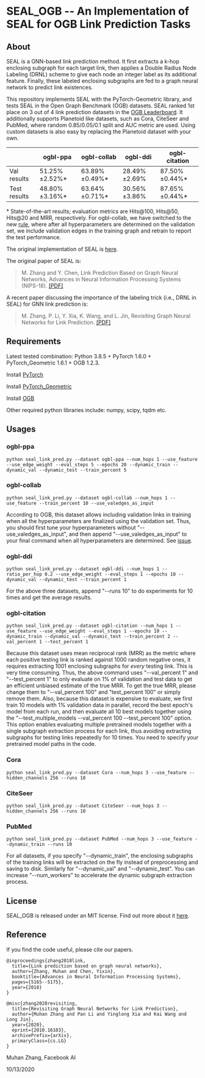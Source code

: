 SEAL\_OGB -- An Implementation of SEAL for OGB Link Prediction Tasks
===============================================================================

About
-----
SEAL is a GNN-based link prediction method. It first extracts a k-hop enclosing subgraph for each target link, then applies a Double Radius Node Labeling (DRNL) scheme to give each node an integer label as its additional feature. Finally, these labeled enclosing subgraphs are fed to a graph neural network to predict link existences.

This repository implements SEAL with the PyTorch-Geometric library, and tests SEAL in the Open Graph Benchmark (OGB) datasets. SEAL ranked 1st place on 3 out of 4 link prediction datasets in the [OGB Leaderboard](https://ogb.stanford.edu/docs/leader_linkprop/). It additionally supports Planetoid like datasets, such as Cora, CiteSeer and PubMed, where random 0.85/0.05/0.1 split and AUC metric are used. Using custom datasets is also easy by replacing the Planetoid dataset with your own.

|              | ogbl-ppa | ogbl-collab | ogbl-ddi | ogbl-citation |
|--------------|---------------------|-----------------------|--------------------|---------------------|
| Val results |  51.25%&plusmn;2.52%* |    63.89%&plusmn;0.49%* | 28.49%&plusmn;2.69% |   87.50%&plusmn;0.44%* |
| Test results |  48.80%&plusmn;3.16%* |    63.64%&plusmn;0.71%* | 30.56%&plusmn;3.86% |   87.65%&plusmn;0.44%* |

\* State-of-the-art results; evaluation metrics are Hits@100, Hits@50, Hits@20 and MRR, respectively. For ogbl-collab, we have switched to the new [rule](https://ogb.stanford.edu/docs/leader_rules/), where after all hyperparameters are determined on the validation set, we include validation edges in the training graph and retrain to report the test performance.

The original implementation of SEAL is [here](https://github.com/muhanzhang/SEAL).

The original paper of SEAL is:
> M. Zhang and Y. Chen, Link Prediction Based on Graph Neural Networks, Advances in Neural Information Processing Systems (NIPS-18). [\[PDF\]](https://arxiv.org/pdf/1802.09691.pdf)

A recent paper discussing the importance of the labeling trick (i.e., DRNL in SEAL) for GNN link prediction is:
> M. Zhang, P. Li, Y. Xia, K. Wang, and L. Jin, Revisiting Graph Neural Networks for Link Prediction. [\[PDF\]](https://arxiv.org/pdf/2010.16103.pdf)

Requirements
------------

Latest tested combination: Python 3.8.5 + PyTorch 1.6.0 + PyTorch_Geometric 1.6.1 + OGB 1.2.3.

Install [PyTorch](https://pytorch.org/)

Install [PyTorch_Geometric](https://rusty1s.github.io/pytorch_geometric/build/html/notes/installation.html)

Install [OGB](https://ogb.stanford.edu/docs/home/)

Other required python libraries include: numpy, scipy, tqdm etc.

Usages
------

### ogbl-ppa

    python seal_link_pred.py --dataset ogbl-ppa --num_hops 1 --use_feature --use_edge_weight --eval_steps 5 --epochs 20 --dynamic_train --dynamic_val --dynamic_test --train_percent 5 

### ogbl-collab

    python seal_link_pred.py --dataset ogbl-collab --num_hops 1 --use_feature --train_percent 10 --use_valedges_as_input

According to OGB, this dataset allows including validation links in training when all the hyperparameters are finalized using the validation set. Thus, you should first tune your hyperparameters without "--use_valedges_as_input", and then append "--use_valedges_as_input" to your final command when all hyperparameters are determined. See [issue](https://github.com/snap-stanford/ogb/issues/84).

### ogbl-ddi

    python seal_link_pred.py --dataset ogbl-ddi --num_hops 1 --ratio_per_hop 0.2 --use_edge_weight --eval_steps 1 --epochs 10 --dynamic_val --dynamic_test --train_percent 1 

For the above three datasets, append "--runs 10" to do experiments for 10 times and get the average results.

### ogbl-citation

    python seal_link_pred.py --dataset ogbl-citation --num_hops 1 --use_feature --use_edge_weight --eval_steps 1 --epochs 10 --dynamic_train --dynamic_val --dynamic_test --train_percent 2 --val_percent 1 --test_percent 1

Because this dataset uses mean reciprocal rank (MRR) as the metric where each positive testing link is ranked against 1000 random negative ones, it requires extracting 1001 enclosing subgraphs for *every* testing link. This is very time consuming. Thus, the above command uses "--val_percent 1" and "--test_percent 1" to only evaluate on 1% of validation and test data to get an efficient unbiased estimate of the true MRR. To get the true MRR, please change them to "--val_percent 100" and "test_percent 100" or simply remove them. Also, because this dataset is expensive to evaluate, we first train 10 models with 1% validation data in parallel, record the best epoch's model from each run, and then evaluate all 10 best models together using the "--test_multiple_models --val_percent 100 --test_percent 100" option. This option enables evaluating multiple pretrained models together with a single subgraph extraction process for each link, thus avoiding extracting subgraphs for testing links repeatedly for 10 times. You need to specify your pretrained model paths in the code.

### Cora

    python seal_link_pred.py --dataset Cora --num_hops 3 --use_feature --hidden_channels 256 --runs 10

### CiteSeer

    python seal_link_pred.py --dataset CiteSeer --num_hops 3 --hidden_channels 256 --runs 10

### PubMed

    python seal_link_pred.py --dataset PubMed --num_hops 3 --use_feature --dynamic_train --runs 10

For all datasets, if you specify "--dynamic_train", the enclosing subgraphs of the training links will be extracted on the fly instead of preprocessing and saving to disk. Similarly for "--dynamic_val" and "--dynamic_test". You can increase "--num_workers" to accelerate the dynamic subgraph extraction process.

License
-------

SEAL\_OGB is released under an MIT license. Find out more about it [here](https://github.com/facebookresearch/SEAL_OGB/blob/master/LICENSE).

Reference
---------

If you find the code useful, please cite our papers.

    @inproceedings{zhang2018link,
      title={Link prediction based on graph neural networks},
      author={Zhang, Muhan and Chen, Yixin},
      booktitle={Advances in Neural Information Processing Systems},
      pages={5165--5175},
      year={2018}
    }

    @misc{zhang2020revisiting,
      title={Revisiting Graph Neural Networks for Link Prediction},
      author={Muhan Zhang and Pan Li and Yinglong Xia and Kai Wang and Long Jin},
      year={2020},
      eprint={2010.16103},
      archivePrefix={arXiv},
      primaryClass={cs.LG}
    }

Muhan Zhang, Facebook AI

10/13/2020
